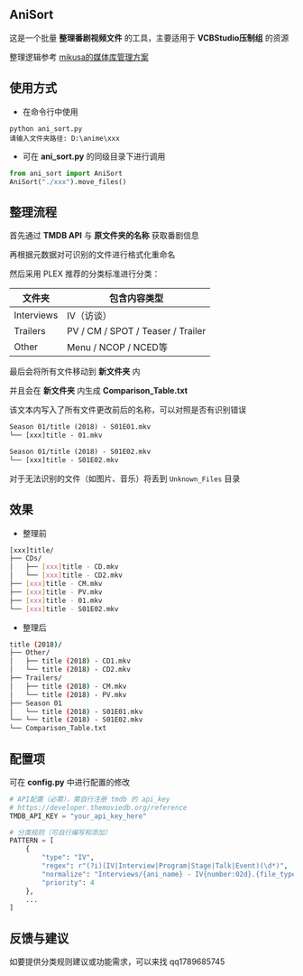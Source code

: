 ## AniSort

这是一个批量 **整理番剧视频文件** 的工具，主要适用于 **VCBStudio压制组** 的资源

整理逻辑参考 [mikusa的媒体库管理方案](https://www.himiku.com/archives/how-i-organize-my-animation-library.html)

## 使用方式

* 在命令行中使用
```
python ani_sort.py
请输入文件夹路径: D:\anime\xxx
```

* 可在 **ani_sort.py** 的同级目录下进行调用
```python
from ani_sort import AniSort
AniSort("./xxx").move_files()
```

## 整理流程

首先通过 **TMDB API** 与 **原文件夹的名称** 获取番剧信息

再根据元数据对可识别的文件进行格式化重命名

然后采用 PLEX 推荐的分类标准进行分类：

| 文件夹  | 包含内容类型                          |
|------------|------------------------------------|
| Interviews | IV（访谈）                          |
| Trailers   | PV / CM / SPOT / Teaser / Trailer  |
| Other      | Menu / NCOP / NCED等               |

最后会将所有文件移动到 **新文件夹** 内

并且会在 **新文件夹** 内生成 **Comparison_Table.txt**

该文本内写入了所有文件更改前后的名称，可以对照是否有识别错误

```txt
Season 01/title (2018) - S01E01.mkv
└── [xxx]title - 01.mkv

Season 01/title (2018) - S01E02.mkv
└── [xxx]title - S01E02.mkv
```

对于无法识别的文件（如图片、音乐）将丢到 `Unknown_Files` 目录

## 效果

* 整理前
```bash
[xxx]title/
├── CDs/
│   ├── [xxx]title - CD.mkv
│   └── [xxx]title - CD2.mkv
├── [xxx]title - CM.mkv
├── [xxx]title - PV.mkv
├── [xxx]title - 01.mkv
└── [xxx]title - S01E02.mkv
```

* 整理后
```bash
title (2018)/
├── Other/
│   ├── title (2018) - CD1.mkv
│   └── title (2018) - CD2.mkv
├── Trailers/
│   ├── title (2018) - CM.mkv
│   └── title (2018) - PV.mkv
├── Season 01
│   └── title (2018) - S01E01.mkv
└── └── title (2018) - S01E02.mkv
└── Comparison_Table.txt
```

## 配置项

可在 **config.py** 中进行配置的修改

```python
# API配置（必需），需自行注册 tmdb 的 api_key
# https://developer.themoviedb.org/reference
TMDB_API_KEY = "your_api_key_here" 

# 分类规则（可自行编写和添加）
PATTERN = [
    {
        "type": "IV",
        "regex": r"(?i)(IV|Interview|Program|Stage|Talk|Event)(\d*)",
        "normalize": "Interviews/{ani_name} - IV{number:02d}.{file_type}",
        "priority": 4
    },
    ...
]
```

## 反馈与建议

如要提供分类规则建议或功能需求，可以来找 qq1789685745
